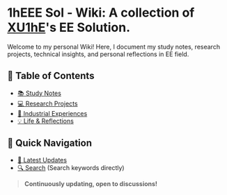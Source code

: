 # 1hEEE Sol - Wiki: A collection of  [XU1hE](https://github.com/XU1hE)'s EE Solution. 

Welcome to my personal Wiki! Here, I document my study notes, research projects, technical insights, and personal reflections in EE field.

## 📂 Table of Contents
- [📚 Study Notes](notes/README.md)
- [💻 Research Projects](projects/README.md)
- [💼 Industrial Experiences](competitions/README.md)
- [💡 Life & Reflections](life/README.md)

## 🚀 Quick Navigation
- [📌 Latest Updates](CHANGELOG.md)
- [🔍 Search](#/) (Search keywords directly)

> **Continuously updating, open to discussions!**
